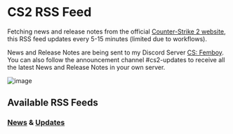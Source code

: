 # CS2 RSS Feed
Fetching news and release notes from the official [Counter-Strike 2 website](https://counter-strike.net), this RSS feed updates every 5-15 minutes (limited due to workflows).

News and Release Notes are being sent to my Discord Server [CS: Femboy](discord.gg/Z22Mjsf7RG).
You can also follow the announcement channel #cs2-updates to receive all the latest News and Release Notes in your own server.

![image](https://github.com/acefrogge/CS-RSS-Feed/assets/123892168/d3044430-fdfb-47fa-8606-828038592fd9)

## Available RSS Feeds
### [News](https://raw.githubusercontent.com/acefrogge/CS-RSS-Feed/master/feeds/news-feed-en.xml) & [Updates](https://raw.githubusercontent.com/acefrogge/CS-RSS-Feed/master/feeds/updates-feed-en.xml)
